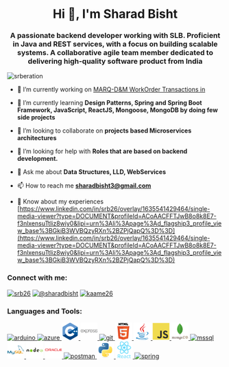 <h1 align="center">Hi 👋, I'm Sharad Bisht</h1>
<h3 align="center">A passionate backend developer working with SLB. Proficient in Java and REST services, with a focus on building scalable systems. A collaborative agile team member dedicated to delivering high-quality software product from India</h3>

<p align="left"> <img src="https://komarev.com/ghpvc/?username=srberation&label=Profile%20views&color=0e75b6&style=flat" alt="srberation" /> </p>

- 🔭 I’m currently working on [MARQ-D&M WorkOrder Transactions in](SLB)

- 🌱 I’m currently learning **Design Patterns, Spring and Spring Boot Framework, JavaScript, ReactJS, Mongoose, MongoDB by doing few side projects**

- 👯 I’m looking to collaborate on **projects based Microservices architectures**

- 🤝 I’m looking for help with **Roles that are based on backend development.**

- 💬 Ask me about **Data Structures, LLD, WebServices**

- 📫 How to reach me **sharadbisht3@gmail.com**

- 📄 Know about my experiences [https://www.linkedin.com/in/srb26/overlay/1635541429464/single-media-viewer?type=DOCUMENT&profileId=ACoAACFFTJwB8o8k8E7-f3nlxensuTtliz8wiy0&lipi=urn%3Ali%3Apage%3Ad_flagship3_profile_view_base%3BGkiB3WVBQzyRXn%2BZPjQapQ%3D%3D](https://www.linkedin.com/in/srb26/overlay/1635541429464/single-media-viewer?type=DOCUMENT&profileId=ACoAACFFTJwB8o8k8E7-f3nlxensuTtliz8wiy0&lipi=urn%3Ali%3Apage%3Ad_flagship3_profile_view_base%3BGkiB3WVBQzyRXn%2BZPjQapQ%3D%3D)

<h3 align="left">Connect with me:</h3>
<p align="left">
<a href="https://linkedin.com/in/srb26" target="blank"><img align="center" src="https://raw.githubusercontent.com/rahuldkjain/github-profile-readme-generator/master/src/images/icons/Social/linked-in-alt.svg" alt="srb26" height="30" width="40" /></a>
<a href="https://medium.com/@sharadbisht" target="blank"><img align="center" src="https://raw.githubusercontent.com/rahuldkjain/github-profile-readme-generator/master/src/images/icons/Social/medium.svg" alt="@sharadbisht" height="30" width="40" /></a>
<a href="https://www.leetcode.com/kaame26" target="blank"><img align="center" src="https://raw.githubusercontent.com/rahuldkjain/github-profile-readme-generator/master/src/images/icons/Social/leet-code.svg" alt="kaame26" height="30" width="40" /></a>
</p>

<h3 align="left">Languages and Tools:</h3>
<p align="left"> <a href="https://www.arduino.cc/" target="_blank" rel="noreferrer"> <img src="https://cdn.worldvectorlogo.com/logos/arduino-1.svg" alt="arduino" width="40" height="40"/> </a> <a href="https://azure.microsoft.com/en-in/" target="_blank" rel="noreferrer"> <img src="https://www.vectorlogo.zone/logos/microsoft_azure/microsoft_azure-icon.svg" alt="azure" width="40" height="40"/> </a> <a href="https://www.w3schools.com/cpp/" target="_blank" rel="noreferrer"> <img src="https://raw.githubusercontent.com/devicons/devicon/master/icons/cplusplus/cplusplus-original.svg" alt="cplusplus" width="40" height="40"/> </a> <a href="https://expressjs.com" target="_blank" rel="noreferrer"> <img src="https://raw.githubusercontent.com/devicons/devicon/master/icons/express/express-original-wordmark.svg" alt="express" width="40" height="40"/> </a> <a href="https://git-scm.com/" target="_blank" rel="noreferrer"> <img src="https://www.vectorlogo.zone/logos/git-scm/git-scm-icon.svg" alt="git" width="40" height="40"/> </a> <a href="https://www.w3.org/html/" target="_blank" rel="noreferrer"> <img src="https://raw.githubusercontent.com/devicons/devicon/master/icons/html5/html5-original-wordmark.svg" alt="html5" width="40" height="40"/> </a> <a href="https://www.java.com" target="_blank" rel="noreferrer"> <img src="https://raw.githubusercontent.com/devicons/devicon/master/icons/java/java-original.svg" alt="java" width="40" height="40"/> </a> <a href="https://developer.mozilla.org/en-US/docs/Web/JavaScript" target="_blank" rel="noreferrer"> <img src="https://raw.githubusercontent.com/devicons/devicon/master/icons/javascript/javascript-original.svg" alt="javascript" width="40" height="40"/> </a> <a href="https://www.mongodb.com/" target="_blank" rel="noreferrer"> <img src="https://raw.githubusercontent.com/devicons/devicon/master/icons/mongodb/mongodb-original-wordmark.svg" alt="mongodb" width="40" height="40"/> </a> <a href="https://www.microsoft.com/en-us/sql-server" target="_blank" rel="noreferrer"> <img src="https://www.svgrepo.com/show/303229/microsoft-sql-server-logo.svg" alt="mssql" width="40" height="40"/> </a> <a href="https://www.mysql.com/" target="_blank" rel="noreferrer"> <img src="https://raw.githubusercontent.com/devicons/devicon/master/icons/mysql/mysql-original-wordmark.svg" alt="mysql" width="40" height="40"/> </a> <a href="https://nodejs.org" target="_blank" rel="noreferrer"> <img src="https://raw.githubusercontent.com/devicons/devicon/master/icons/nodejs/nodejs-original-wordmark.svg" alt="nodejs" width="40" height="40"/> </a> <a href="https://www.oracle.com/" target="_blank" rel="noreferrer"> <img src="https://raw.githubusercontent.com/devicons/devicon/master/icons/oracle/oracle-original.svg" alt="oracle" width="40" height="40"/> </a> <a href="https://postman.com" target="_blank" rel="noreferrer"> <img src="https://www.vectorlogo.zone/logos/getpostman/getpostman-icon.svg" alt="postman" width="40" height="40"/> </a> <a href="https://www.python.org" target="_blank" rel="noreferrer"> <img src="https://raw.githubusercontent.com/devicons/devicon/master/icons/python/python-original.svg" alt="python" width="40" height="40"/> </a> <a href="https://reactjs.org/" target="_blank" rel="noreferrer"> <img src="https://raw.githubusercontent.com/devicons/devicon/master/icons/react/react-original-wordmark.svg" alt="react" width="40" height="40"/> </a> <a href="https://spring.io/" target="_blank" rel="noreferrer"> <img src="https://www.vectorlogo.zone/logos/springio/springio-icon.svg" alt="spring" width="40" height="40"/> </a> </p>

